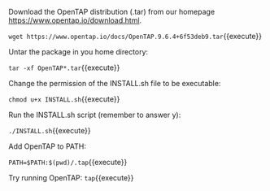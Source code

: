 Download the OpenTAP distribution (.tar) from our homepage https://www.opentap.io/download.html.

`wget https://www.opentap.io/docs/OpenTAP.9.6.4+6f53deb9.tar`{{execute}}


Untar the package in you home directory:

`tar -xf OpenTAP*.tar`{{execute}}


Change the permission of the INSTALL.sh file to be executable: 

`chmod u+x INSTALL.sh`{{execute}}


Run the INSTALL.sh script (remember to answer y):

`./INSTALL.sh`{{execute}}


Add OpenTAP to PATH:

`PATH=$PATH:$(pwd)/.tap`{{execute}}


Try running OpenTAP:
`tap`{{execute}}